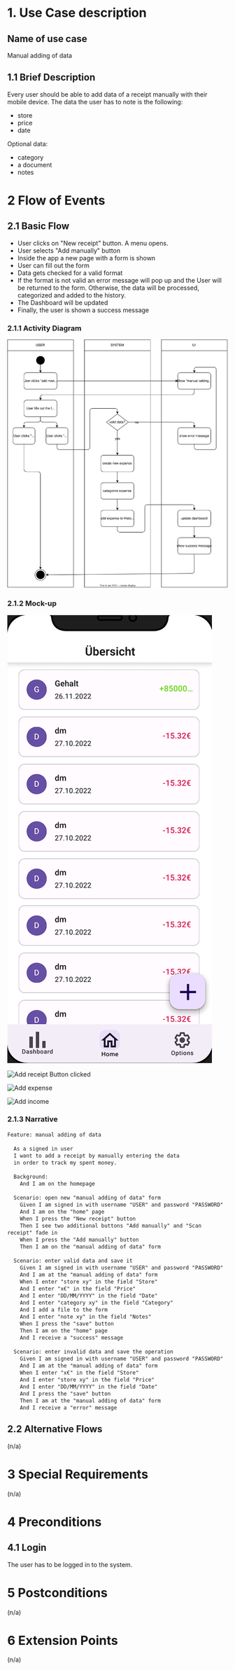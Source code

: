 # 1. Use Case description

## Name of use case

Manual adding of data

## 1.1 Brief Description

Every user should be able to add data of a receipt manually with their mobile device. The data the user has to note is the following:

- store
- price
- date

Optional data:

- category
- a document
- notes

# 2 Flow of Events

## 2.1 Basic Flow

- User clicks on "New receipt" button. A menu opens.
- User selects "Add manually" button
- Inside the app a new page with a form is shown
- User can fill out the form
- Data gets checked for a valid format
- If the format is not valid an error message will pop up and the User will be returned to the form. Otherwise, the data will be processed, categorized and added to the history.
- The Dashboard will be updated
- Finally, the user is shown a success message

### 2.1.1 Activity Diagram

![Manual adding of data Activity Diagram](./manual_adding_of_data_updated.drawio.svg)

### 2.1.2 Mock-up

![Home](../home_menu.png)

![Add receipt Button clicked](./add_button_clicked.png)

![Add expense](./add_expense.png)

![Add income](./add_income.png)

### 2.1.3 Narrative

```gherkin
Feature: manual adding of data

  As a signed in user
  I want to add a receipt by manually entering the data
  in order to track my spent money.

  Background:
    And I am on the homepage

  Scenario: open new "manual adding of data" form
    Given I am signed in with username "USER" and password "PASSWORD"
    And I am on the "home" page
    When I press the "New receipt" button
    Then I see two additional buttons "Add manually" and "Scan receipt" fade in
    When I press the "Add manually" button
    Then I am on the "manual adding of data" form

  Scenario: enter valid data and save it
    Given I am signed in with username "USER" and password "PASSWORD"
    And I am at the "manual adding of data" form
    When I enter "store xy" in the field "Store"
    And I enter "x€" in the field "Price"
    And I enter "DD/MM/YYYY" in the field "Date"
    And I enter "category xy" in the field "Category"
    And I add a file to the form
    And I enter "note xy" in the field "Notes"
    When I press the "save" button
    Then I am on the "home" page
    And I receive a "success" message

  Scenario: enter invalid data and save the operation
    Given I am signed in with username "USER" and password "PASSWORD"
    And I am at the "manual adding of data" form
    When I enter "x€" in the field "Store"
    And I enter "store xy" in the field "Price"
    And I enter "DD/MM/YYYY" in the field "Date"
    And I press the "save" button
    Then I am at the "manual adding of data" form
    And I receive a "error" message
```

## 2.2 Alternative Flows

(n/a)

# 3 Special Requirements

(n/a)

# 4 Preconditions

## 4.1 Login

The user has to be logged in to the system.

# 5 Postconditions

(n/a)

# 6 Extension Points

(n/a)
